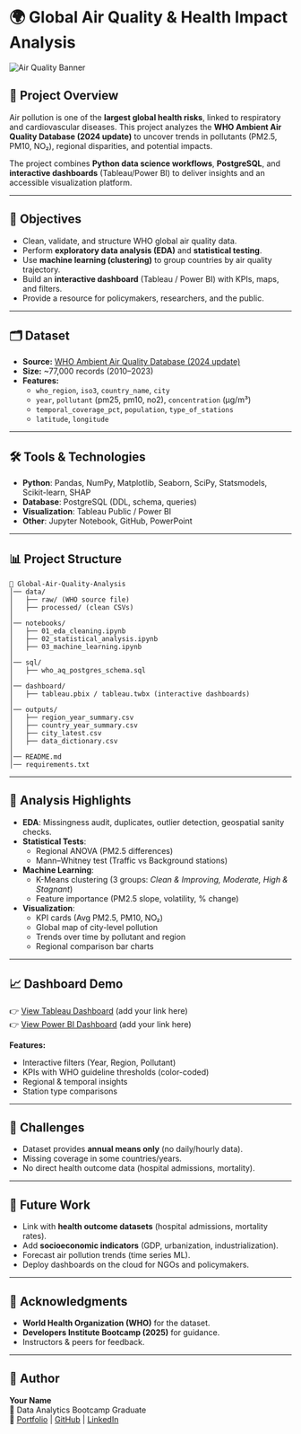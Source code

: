 # 🌍 Global Air Quality & Health Impact Analysis  

![Air Quality Banner]([https://upload.wikimedia.org/wikipedia/commons/5/5e/Air_pollution_example.jpg](https://imgs.search.brave.com/D6ulRWIZCTaEmwbffCUdkTKV_42qAvNStZH3l1jkah8/rs:fit:500:0:1:0/g:ce/aHR0cHM6Ly91cGxv/YWQud2lraW1lZGlh/Lm9yZy93aWtpcGVk/aWEvY29tbW9ucy83/LzdiL0dsb2JhbF9h/aXJfcG9sbHV0aW9u/X21hcC5wbmc))  

## 📌 Project Overview  
Air pollution is one of the **largest global health risks**, linked to respiratory and cardiovascular diseases. This project analyzes the **WHO Ambient Air Quality Database (2024 update)** to uncover trends in pollutants (PM2.5, PM10, NO₂), regional disparities, and potential impacts.  

The project combines **Python data science workflows**, **PostgreSQL**, and **interactive dashboards** (Tableau/Power BI) to deliver insights and an accessible visualization platform.  

---

## 🎯 Objectives  
- Clean, validate, and structure WHO global air quality data.  
- Perform **exploratory data analysis (EDA)** and **statistical testing**.  
- Use **machine learning (clustering)** to group countries by air quality trajectory.  
- Build an **interactive dashboard** (Tableau / Power BI) with KPIs, maps, and filters.  
- Provide a resource for policymakers, researchers, and the public.  

---

## 🗂️ Dataset  
- **Source:** [WHO Ambient Air Quality Database (2024 update)](https://www.who.int/publications/m/item/who-ambient-air-quality-database-(update-jan-2024))  
- **Size:** ~77,000 records (2010–2023)  
- **Features:**  
  - `who_region`, `iso3`, `country_name`, `city`  
  - `year`, `pollutant` (pm25, pm10, no2), `concentration` (µg/m³)  
  - `temporal_coverage_pct`, `population`, `type_of_stations`  
  - `latitude`, `longitude`  

---

## 🛠️ Tools & Technologies  
- **Python**: Pandas, NumPy, Matplotlib, Seaborn, SciPy, Statsmodels, Scikit-learn, SHAP  
- **Database**: PostgreSQL (DDL, schema, queries)  
- **Visualization**: Tableau Public / Power BI  
- **Other**: Jupyter Notebook, GitHub, PowerPoint  

---

## 📊 Project Structure  
```
📁 Global-Air-Quality-Analysis
│── data/
│   ├── raw/ (WHO source file)
│   ├── processed/ (clean CSVs)
│
│── notebooks/
│   ├── 01_eda_cleaning.ipynb
│   ├── 02_statistical_analysis.ipynb
│   ├── 03_machine_learning.ipynb
│
│── sql/
│   ├── who_aq_postgres_schema.sql
│
│── dashboard/
│   ├── tableau.pbix / tableau.twbx (interactive dashboards)
│
│── outputs/
│   ├── region_year_summary.csv
│   ├── country_year_summary.csv
│   ├── city_latest.csv
│   ├── data_dictionary.csv
│
│── README.md
│── requirements.txt
```

---

## 🔬 Analysis Highlights  
- **EDA**: Missingness audit, duplicates, outlier detection, geospatial sanity checks.  
- **Statistical Tests**:  
  - Regional ANOVA (PM2.5 differences)  
  - Mann–Whitney test (Traffic vs Background stations)  
- **Machine Learning**:  
  - K-Means clustering (3 groups: *Clean & Improving, Moderate, High & Stagnant*)  
  - Feature importance (PM2.5 slope, volatility, % change)  
- **Visualization**:  
  - KPI cards (Avg PM2.5, PM10, NO₂)  
  - Global map of city-level pollution  
  - Trends over time by pollutant and region  
  - Regional comparison bar charts  

---

## 📈 Dashboard Demo  
👉 [View Tableau Dashboard](#) (add your link here)  
👉 [View Power BI Dashboard](#) (add your link here)  

**Features:**  
- Interactive filters (Year, Region, Pollutant)  
- KPIs with WHO guideline thresholds (color-coded)  
- Regional & temporal insights  
- Station type comparisons  

---

## 🚧 Challenges  
- Dataset provides **annual means only** (no daily/hourly data).  
- Missing coverage in some countries/years.  
- No direct health outcome data (hospital admissions, mortality).  

---

## 🔮 Future Work  
- Link with **health outcome datasets** (hospital admissions, mortality rates).  
- Add **socioeconomic indicators** (GDP, urbanization, industrialization).  
- Forecast air pollution trends (time series ML).  
- Deploy dashboards on the cloud for NGOs and policymakers.  

---

## 🙌 Acknowledgments  
- **World Health Organization (WHO)** for the dataset.  
- **Developers Institute Bootcamp (2025)** for guidance.  
- Instructors & peers for feedback.  

---

## 👤 Author  
**Your Name**  
📌 Data Analytics Bootcamp Graduate  
🔗 [Portfolio](#) | [GitHub](#) | [LinkedIn](#)  
